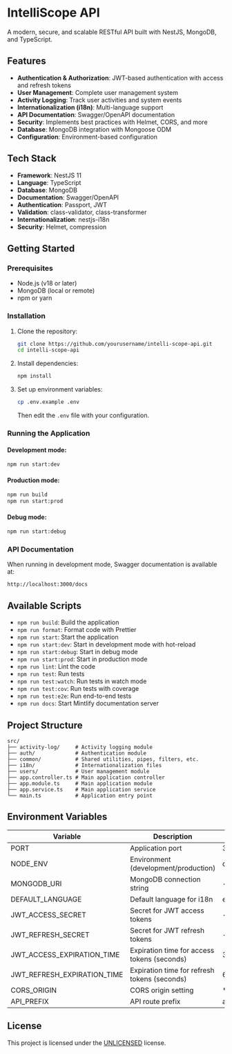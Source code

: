 # IntelliScope API

A modern, secure, and scalable RESTful API built with NestJS, MongoDB, and TypeScript.

## Features

- **Authentication & Authorization**: JWT-based authentication with access and refresh tokens
- **User Management**: Complete user management system
- **Activity Logging**: Track user activities and system events
- **Internationalization (i18n)**: Multi-language support
- **API Documentation**: Swagger/OpenAPI documentation
- **Security**: Implements best practices with Helmet, CORS, and more
- **Database**: MongoDB integration with Mongoose ODM
- **Configuration**: Environment-based configuration

## Tech Stack

- **Framework**: NestJS 11
- **Language**: TypeScript
- **Database**: MongoDB
- **Documentation**: Swagger/OpenAPI
- **Authentication**: Passport, JWT
- **Validation**: class-validator, class-transformer
- **Internationalization**: nestjs-i18n
- **Security**: Helmet, compression

## Getting Started

### Prerequisites

- Node.js (v18 or later)
- MongoDB (local or remote)
- npm or yarn

### Installation

1. Clone the repository:

   ```bash
   git clone https://github.com/yourusername/intelli-scope-api.git
   cd intelli-scope-api
   ```

2. Install dependencies:

   ```bash
   npm install
   ```

3. Set up environment variables:
   ```bash
   cp .env.example .env
   ```
   Then edit the `.env` file with your configuration.

### Running the Application

#### Development mode:

```bash
npm run start:dev
```

#### Production mode:

```bash
npm run build
npm run start:prod
```

#### Debug mode:

```bash
npm run start:debug
```

### API Documentation

When running in development mode, Swagger documentation is available at:

```
http://localhost:3000/docs
```

## Available Scripts

- `npm run build`: Build the application
- `npm run format`: Format code with Prettier
- `npm run start`: Start the application
- `npm run start:dev`: Start in development mode with hot-reload
- `npm run start:debug`: Start in debug mode
- `npm run start:prod`: Start in production mode
- `npm run lint`: Lint the code
- `npm run test`: Run tests
- `npm run test:watch`: Run tests in watch mode
- `npm run test:cov`: Run tests with coverage
- `npm run test:e2e`: Run end-to-end tests
- `npm run docs`: Start Mintlify documentation server

## Project Structure

```
src/
├── activity-log/     # Activity logging module
├── auth/             # Authentication module
├── common/           # Shared utilities, pipes, filters, etc.
├── i18n/             # Internationalization files
├── users/            # User management module
├── app.controller.ts # Main application controller
├── app.module.ts     # Main application module
├── app.service.ts    # Main application service
└── main.ts           # Application entry point
```

## Environment Variables

| Variable                    | Description                                  | Default     |
| --------------------------- | -------------------------------------------- | ----------- |
| PORT                        | Application port                             | 3000        |
| NODE_ENV                    | Environment (development/production)         | development |
| MONGODB_URI                 | MongoDB connection string                    | -           |
| DEFAULT_LANGUAGE            | Default language for i18n                    | en          |
| JWT_ACCESS_SECRET           | Secret for JWT access tokens                 | -           |
| JWT_REFRESH_SECRET          | Secret for JWT refresh tokens                | -           |
| JWT_ACCESS_EXPIRATION_TIME  | Expiration time for access tokens (seconds)  | 3600        |
| JWT_REFRESH_EXPIRATION_TIME | Expiration time for refresh tokens (seconds) | 604800      |
| CORS_ORIGIN                 | CORS origin setting                          | \*          |
| API_PREFIX                  | API route prefix                             | api         |

## License

This project is licensed under the [UNLICENSED](LICENSE) license.
